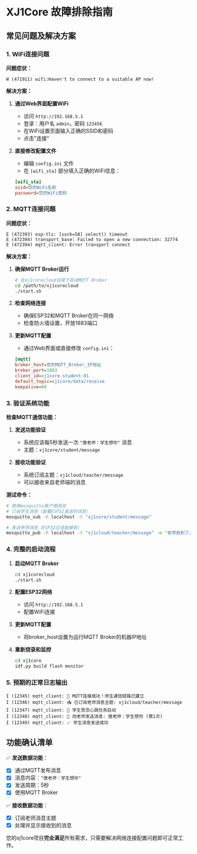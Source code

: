 # XJ1Core 故障排除指南

## 常见问题及解决方案

### 1. WiFi连接问题

**问题症状：**
```
W (471911) wifi:Haven't to connect to a suitable AP now!
```

**解决方案：**

1. **通过Web界面配置WiFi**
   - 访问 `http://192.168.5.1`
   - 登录：用户名 `admin`，密码 `123456`
   - 在WiFi设置页面输入正确的SSID和密码
   - 点击"连接"

2. **直接修改配置文件**
   - 编辑 `config.ini` 文件
   - 在 `[wifi_sta]` 部分填入正确的WiFi信息：
   ```ini
   [wifi_sta]
   ssid=您的WiFi名称
   password=您的WiFi密码
   ```

### 2. MQTT连接问题

**问题症状：**
```
E (472393) esp-tls: [sock=58] select() timeout
E (472394) transport_base: Failed to open a new connection: 32774
E (472394) mqtt_client: Error transport connect
```

**解决方案：**

1. **确保MQTT Broker运行**
   ```bash
   # 在xj1corecloud目录下启动MQTT Broker
   cd /path/to/xj1corecloud
   ./start.sh
   ```

2. **检查网络连接**
   - 确保ESP32和MQTT Broker在同一网络
   - 检查防火墙设置，开放1883端口

3. **更新MQTT配置**
   - 通过Web界面或直接修改 `config.ini`：
   ```ini
   [mqtt]
   broker_host=您的MQTT_Broker_IP地址
   broker_port=1883
   client_id=xj1core-student-01
   default_topic=xj1core/data/receive
   keepalive=60
   ```

### 3. 验证系统功能

**检查MQTT通信功能：**

1. **发送功能验证**
   - 系统应该每5秒发送一次 `"唐老师：学生想你"` 消息
   - 主题：`xj1core/student/message`

2. **接收功能验证**
   - 系统订阅主题：`xj1cloud/teacher/message`
   - 可以接收来自老师端的消息

**测试命令：**
```bash
# 使用mosquitto客户端测试
# 订阅学生消息（查看ESP32发送的消息）
mosquitto_sub -h localhost -t "xj1core/student/message"

# 发送老师消息（ESP32应该能接收）
mosquitto_pub -h localhost -t "xj1cloud/teacher/message" -m "老师收到了，学生你好！"
```

### 4. 完整的启动流程

1. **启动MQTT Broker**
   ```bash
   cd xj1corecloud
   ./start.sh
   ```

2. **配置ESP32网络**
   - 访问 `http://192.168.5.1`
   - 配置WiFi连接

3. **更新MQTT配置**
   - 将broker_host设置为运行MQTT Broker的机器IP地址

4. **重新烧录和监控**
   ```bash
   cd xj1core
   idf.py build flash monitor
   ```

### 5. 预期的正常日志输出

```
I (12345) mqtt_client: 🎉 MQTT连接成功！师生通信链路已建立
I (12346) mqtt_client: 📥 已订阅老师消息主题: xj1cloud/teacher/message
I (12347) mqtt_client: 💖 学生思念心跳任务启动
I (12348) mqtt_client: 💌 向老师发送消息: 唐老师：学生想你 (第1次)
I (12349) mqtt_client: ✅ 学生消息发送成功
```

## 功能确认清单

✅ **发送数据功能**：
- [x] 通过MQTT发布消息
- [x] 消息内容：`"唐老师：学生想你"`
- [x] 发送周期：5秒
- [x] 使用MQTT Broker

✅ **接收数据功能**：
- [x] 订阅老师消息主题
- [x] 处理并显示接收到的消息

您的xj1core项目**完全满足**所有需求，只需要解决网络连接配置问题即可正常工作。
